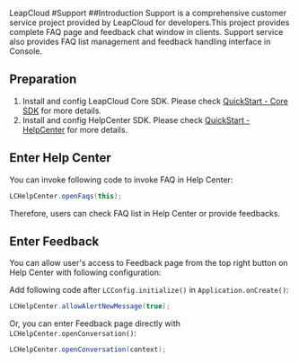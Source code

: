 LeapCloud
#Support
##Introduction
Support is a comprehensive customer service project provided by LeapCloud for developers.This project provides complete FAQ page and feedback chat window in clients. Support service also provides FAQ list management and feedback handling interface in Console.


## Preparation

1. Install and config LeapCloud Core SDK. Please check [QuickStart - Core SDK](..) for more details.
2. Install and config HelpCenter SDK. Please check [QuickStart - HelpCenter](..) for more details.

## Enter Help Center
You can invoke following code to invoke FAQ in Help Center:

```java
LCHelpCenter.openFaqs(this);
```

Therefore, users can check FAQ list in Help Center or provide feedbacks.

## Enter Feedback

You can allow user's access to Feedback page from the top right button on Help Center with following configuration:

Add following code after `LCConfig.initialize()` in `Application.onCreate()`:

```java
LCHelpCenter.allowAlertNewMessage(true);
```

Or, you can enter Feedback page directly with `LCHelpCenter.openConversation()`:

```java
LCHelpCenter.openConversation(context);
```



